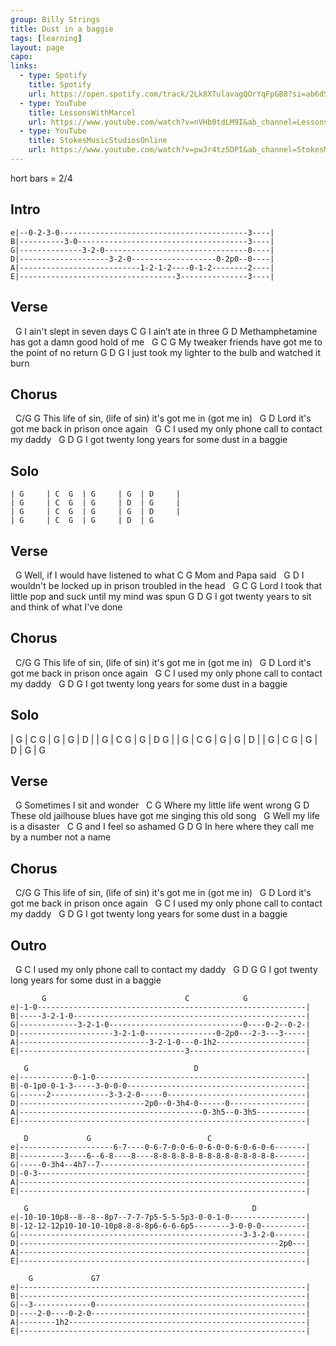 ```yaml
---
group: Billy Strings
title: Dust in a baggie
tags: [learning]
layout: page
capo: 
links: 
  - type: Spotify
    title: Spotify
    url: https://open.spotify.com/track/2Lk8XTulavagQOrYqFpGB8?si=ab6d5cf7b7744a64
  - type: YouTube
    title: LessonsWithMarcel
    url: https://www.youtube.com/watch?v=nVHb0tdLM9I&ab_channel=LessonsWithMarcel
  - type: YouTube
    title: StokesMusicStudiosOnline
    url: https://www.youtube.com/watch?v=pwJr4tz5DPI&ab_channel=StokesMusicStudiosOnline
---
```


hort bars = 2/4

## Intro

```
e|--0-2-3-0------------------------------------------3----|
B|----------3-0--------------------------------------3----|
G|--------------3-2-0--------------------------------0----|
D|--------------------3-2-0-------------------0-2p0--0----|
A|---------------------------1-2-1-2----0-1-2--------2----|
E|-----------------------------------3---------------3----|
```

## Verse

&nbsp;       G
I ain't slept in seven days
C              G
I ain’t ate in three
G                                           D
Methamphetamine has got a damn good hold of me
&nbsp;  G                                  C             G
My tweaker friends have got me to the point of no return
G                             D                   G
I just took my lighter to the bulb and watched it burn

## Chorus

&nbsp;            C/G                            G
This life of sin, (life of sin) it's got me in (got me in)
&nbsp;         G                           D
Lord it's got me back in prison once again
&nbsp; G                          C
I used my only phone call to contact my daddy
&nbsp;     G                          D         G
I got twenty long years for some dust in a baggie

## Solo

```
| G     | C  G  | G     | G  | D     |
| G     | C  G  | G     | D  | G     |
| G     | C  G  | G     | G  | D     |
| G     | C  G  | G     | D  | G
```

## Verse

&nbsp;     G
Well, if I would have listened to what
C             G
Mom and Papa said
&nbsp; G                                               D
I wouldn't be locked up in prison troubled in the head
&nbsp;      G                               C                G
Lord I took that little pop and suck until my mind was spun
G                             D                  G
I got twenty years to sit and think of what I've done

## Chorus

&nbsp;            C/G                            G
This life of sin, (life of sin) it's got me in (got me in)
&nbsp;         G                           D
Lord it's got me back in prison once again
&nbsp; G                          C
I used my only phone call to contact my daddy
&nbsp;     G                          D         G
I got twenty long years for some dust in a baggie

## Solo

| G     | C  G  | G     | G  | D     |
| G     | C  G  | G     | D  G  |
| G     | C  G  | G     | G  | D     |
| G     | C  G  | G     | D  | G     | G

## Verse

&nbsp;   G
Sometimes I sit and wonder
&nbsp;        C                G
Where my little life went wrong
G                                                    D
These old jailhouse blues have got me singing this old song
&nbsp;       G
Well my life is a disaster
&nbsp;   C           G
and I feel so ashamed
G                               D            G
In here where they call me by a number not a name

## Chorus

&nbsp;            C/G                            G
This life of sin, (life of sin) it's got me in (got me in)
&nbsp;         G                           D
Lord it's got me back in prison once again
&nbsp; G                          C
I used my only phone call to contact my daddy
&nbsp;     G                          D         G
I got twenty long years for some dust in a baggie

## Outro

&nbsp; G                          C
I used my only phone call to contact my daddy
&nbsp;     G                          D         G       G
I got twenty long years for some dust in a baggie

```chordpro
       G                               C            G
e|-1-0------------------------------------------------------------|
B|-----3-2-1-0----------------------------------------------------|
G|-------------3-2-1-0------------------------------0----0-2--0-2-|
D|---------------------3-2-1-0----------------0-2p0---2-3---3-----|
A|-----------------------------3-2-1-0---0-1h2--------------------|
E|-------------------------------------3--------------------------|

   G                                     D
e|------------0-1-0-----------------------------------------------|
B|-0-1p0-0-1-3-----3-0-0-0----------------------------------------|
G|------2-------------3-3-2-0-----0-------------------------------|
D|----------------------------2p0--0-3h4-0------0-----------------|
A|-----------------------------------------0-3h5--0-3h5-----------|
E|----------------------------------------------------------------|

   D             G                          C
e|---------------------6-7----0-6-7-0-0-6-0-6-0-0-6-0-6-0-6-------|
B|----------3----6--6-8----8----8-8-8-8-8-8-8-8-8-8-8-8-8-8-------|
G|-----0-3h4--4h7--7----------------------------------------------|
D|-0-3------------------------------------------------------------|
A|----------------------------------------------------------------|
E|----------------------------------------------------------------|

   G                                                  D
e|-10-10-10p8--8--8--8p7--7-7-7p5-5-5-5p3-0-0-1-0-----------------|
B|-12-12-12p10-10-10-10p8-8-8-8p6-6-6-6p5--------3-0-0-0----------|
G|--------------------------------------------------3-3-2-0-------|
D|----------------------------------------------------------2p0---|
A|----------------------------------------------------------------|
E|----------------------------------------------------------------|

    G             G7
e|----------------------------------------------------------------|
B|----------------------------------------------------------------|
G|--3-------------0-----------------------------------------------|
D|----2-0----0-2-0------------------------------------------------|
A|--------1h2-----------------------------------------------------|
E|----------------------------------------------------------------|
```
